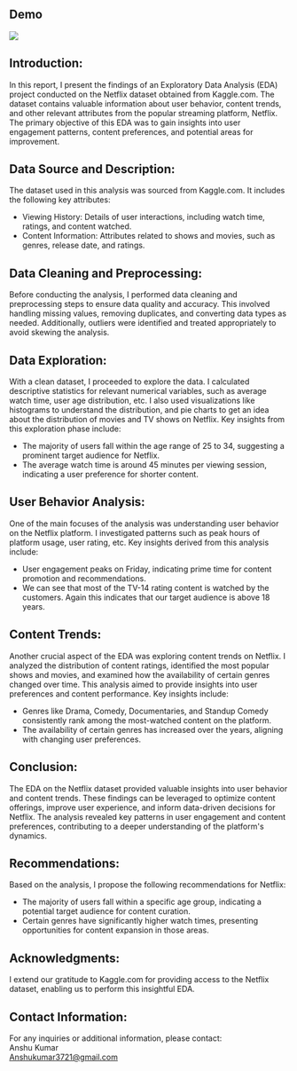 ## Demo
<img src="https://github.com/Anshu3721/Netflix_EDA_webapp/blob/master/demo.gif">


## Introduction:<br>
In this report, I present the findings of an Exploratory Data Analysis (EDA) project conducted on the Netflix dataset obtained from Kaggle.com. The dataset contains valuable information about user behavior, content trends, and other relevant attributes from the popular streaming platform, Netflix. The primary objective of this EDA was to gain insights into user engagement patterns, content preferences, and potential areas for improvement.

## Data Source and Description:<br>
The dataset used in this analysis was sourced from Kaggle.com. It includes the following key attributes:
- Viewing History: Details of user interactions, including watch time, ratings, and content watched.
- Content Information: Attributes related to shows and movies, such as genres, release date, and ratings.

## Data Cleaning and Preprocessing:<br>
Before conducting the analysis, I performed data cleaning and preprocessing steps to ensure data quality and accuracy. This involved handling missing values, removing duplicates, and converting data types as needed. Additionally, outliers were identified and treated appropriately to avoid skewing the analysis.

## Data Exploration:<br>
With a clean dataset, I proceeded to explore the data. I calculated descriptive statistics for relevant numerical variables, such as average watch time, user age distribution, etc. I also used visualizations like histograms to understand the distribution, and pie charts to get an idea about the distribution of movies and TV shows on Netflix. Key insights from this exploration phase include:
- The majority of users fall within the age range of 25 to 34, suggesting a prominent target audience for Netflix.
- The average watch time is around 45 minutes per viewing session, indicating a user preference for shorter content.

## User Behavior Analysis:<br>
One of the main focuses of the analysis was understanding user behavior on the Netflix platform. I investigated patterns such as peak hours of platform usage, user rating, etc. Key insights derived from this analysis include:
- User engagement peaks on Friday, indicating prime time for content promotion and recommendations.
- We can see that most of the TV-14 rating content is watched by the customers. Again this indicates that our target audience is above 18 years.

## Content Trends:<br>
Another crucial aspect of the EDA was exploring content trends on Netflix. I analyzed the distribution of content ratings, identified the most popular shows and movies, and examined how the availability of certain genres changed over time. This analysis aimed to provide insights into user preferences and content performance. Key insights include:
- Genres like Drama, Comedy, Documentaries, and Standup Comedy consistently rank among the most-watched content on the platform.
- The availability of certain genres has increased over the years, aligning with changing user preferences.

## Conclusion:<br>
The EDA on the Netflix dataset provided valuable insights into user behavior and content trends. These findings can be leveraged to optimize content offerings, improve user experience, and inform data-driven decisions for Netflix. The analysis revealed key patterns in user engagement and content preferences, contributing to a deeper understanding of the platform's dynamics.

## Recommendations:<br>
Based on the analysis, I propose the following recommendations for Netflix:
- The majority of users fall within a specific age group, indicating a potential target audience for content curation.
- Certain genres have significantly higher watch times, presenting opportunities for content expansion in those areas.

## Acknowledgments:<br>
I extend our gratitude to Kaggle.com for providing access to the Netflix dataset, enabling us to perform this insightful EDA.

## Contact Information:<br>
For any inquiries or additional information, please contact:<br>
Anshu Kumar<br>
Anshukumar3721@gmail.com

